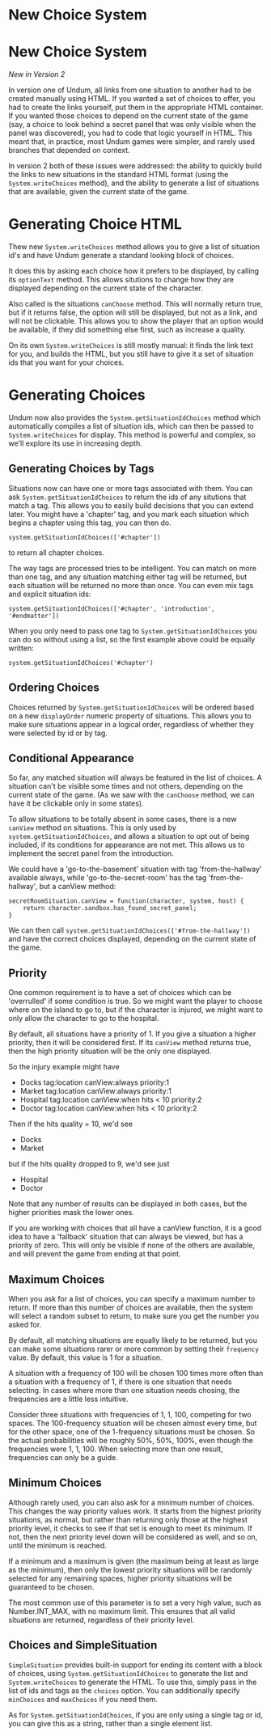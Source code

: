 # New Choice System

# New Choice System

*New in Version 2*

In version one of Undum, all links from one situation to another had
to be created manually using HTML. If you wanted a set of choices to
offer, you had to create the links yourself, put them in the
appropriate HTML container. If you wanted those choices to depend on
the current state of the game (say, a choice to look behind a secret
panel that was only visible when the panel was discovered), you had to
code that logic yourself in HTML. This meant that, in practice, most
Undum games were simpler, and rarely used branches that depended on
context.

In version 2 both of these issues were addressed: the ability to
quickly build the links to new situations in the standard HTML format
(using the `System.writeChoices` method), and the ability to generate
a list of situations that are available, given the current state of
the game.

# Generating Choice HTML

Thew new `System.writeChoices` method allows you to give a list of
situation id's and have Undum generate a standard looking block of
choices.

It does this by asking each choice how it prefers to be displayed, by
calling its `optionText` method. This allows situtions to change how
they are displayed depending on the current state of the character.

Also called is the situations `canChoose` method. This will normally
return true, but if it returns false, the option will still be
displayed, but not as a link, and will not be clickable. This allows
you to show the player that an option would be available, if they did
something else first, such as increase a quality.

On its own `System.writeChoices` is still mostly manual: it finds the
link text for you, and builds the HTML, but you still have to give it
a set of situation ids that you want for your choices.

# Generating Choices

Undum now also provides the `System.getSituationIdChoices` method
which automatically compiles a list of situation ids, which can then
be passed to `System.writeChoices` for display. This method is
powerful and complex, so we'll explore its use in increasing depth.

## Generating Choices by Tags

Situations now can have one or more tags associated with them. You can
ask `System.getSituationIdChoices` to return the ids of any situtions
that match a tag. This allows you to easily build decisions that you
can extend later. You might have a 'chapter' tag, and you mark each
situation which begins a chapter using this tag, you can then do.

    system.getSituationIdChoices(['#chapter'])

to return all chapter choices.

The way tags are processed tries to be intelligent. You can match on
more than one tag, and any situation matching either tag will be
returned, but each situation will be returned no more than once. You
can even mix tags and explicit situation ids:

    system.getSituationIdChoices(['#chapter', 'introduction', '#endmatter'])

When you only need to pass one tag to `System.getSituationIdChoices`
you can do so without using a list, so the first example above could
be equally written:

    system.getSituationIdChoices('#chapter')


## Ordering Choices

Choices returned by `System.getSituationIdChoices` will be ordered
based on a new `displayOrder` numeric property of situations. This
allows you to make sure situations appear in a logical order,
regardless of whether they were selected by id or by tag.


## Conditional Appearance

So far, any matched situation will always be featured in the list of
choices. A situation can't be visible some times and not others,
depending on the current state of the game. (As we saw with the
`canChoose` method, we can have it be clickable only in some states).

To allow situations to be totally absent in some cases, there is a new
`canView` method on situations. This is only used by
`system.getSituationIdChoices`, and allows a situation to opt out of
being included, if its conditions for appearance are not met. This
allows us to implement the secret panel from the introduction.

We could have a 'go-to-the-basement' situation with tag
'from-the-hallway' available always, while 'go-to-the-secret-room' has
the tag 'from-the-hallway', but a canView method:

    secretRoomSituation.canView = function(character, system, host) {
        return character.sandbox.has_found_secret_panel;
    }

We can then call `system.getSituationIdChoices(['#from-the-hallway'])`
and have the correct choices displayed, depending on the current state
of the game.


## Priority

One common requirement is to have a set of choices which can be
'overrulled' if some condition is true. So we might want the player to
choose where on the island to go to, but if the character is injured,
we might want to only allow the character to go to the hospital.

By default, all situations have a priority of 1. If you give a
situation a higher priority, then it will be considered first. If its
`canView` method returns true, then the high priority situation will
be the only one displayed.

So the injury example might have

- Docks tag:location canView:always priority:1
- Market tag:location canView:always priority:1
- Hospital tag:location canView:when hits < 10 priority:2
- Doctor tag:location canView:when hits < 10 priority:2

Then if the hits quality = 10, we'd see

- Docks
- Market

but if the hits quality dropped to 9, we'd see just

- Hospital
- Doctor

Note that any number of results can be displayed in both cases, but
the higher priorities mask the lower ones.

If you are working with choices that all have a canView function, it
is a good idea to have a 'fallback' situation that can always be
viewed, but has a priority of zero. This will only be visible if none
of the others are available, and will prevent the game from ending at
that point.


## Maximum Choices

When you ask for a list of choices, you can specify a maximum number
to return. If more than this number of choices are available, then the
system will select a random subset to return, to make sure you get the
number you asked for.

By default, all matching situations are equally likely to be returned,
but you can make some situations rarer or more common by setting their
`frequency` value. By default, this value is 1 for a situation.

A situation with a frequency of 100 will be chosen 100 times more
often than a situation with a frequency of 1, if there is one
situation that needs selecting. In cases where more than one situation
needs chosing, the frequencies are a little less intuitive.

Consider three situations with frequencies of 1, 1, 100, competing for
two spaces. The 100-frequency situation will be chosen almost every
time, but for the other space, one of the 1-frequency situations must
be chosen. So the actual probabilities will be roughly 50%, 50%, 100%,
even though the frequencies were 1, 1, 100. When selecting more than
one result, frequencies can only be a guide.


## Minimum Choices

Although rarely used, you can also ask for a minimum number of
choices. This changes the way priority values work. It starts from the
highest priority situations, as normal, but rather than returning only
those at the highest priority level, it checks to see if that set is
enough to meet its minimum. If not, then the next priority level down
will be considered as well, and so on, until the minimum is reached.

If a minimum and a maximum is given (the maximum being at least as
large as the minimum), then only the lowest priority situations will
be randomly selected for any remaining spaces, higher priority
situations will be guaranteed to be chosen.

The most common use of this parameter is to set a very high value,
such as Number.INT_MAX, with no maximum limit. This ensures that all
valid situations are returned, regardless of their priority level.


## Choices and SimpleSituation

`SimpleSituation` provides built-in support for ending its content
with a block of choices, using `System.getSituationIdChoices` to
generate the list and `System.writeChoices` to generate the HTML. To
use this, simply pass in the list of ids and tags as the `choices`
option. You can additionally specify `minChoices` and `maxChoices` if
you need them.

As for `System.getSituationIdChoices`, if you are only using a single
tag or id, you can give this as a string, rather than a single element
list.


